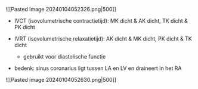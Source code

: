 ![[Pasted image 20240104052326.png|500]]

- IVCT (isovolumetrische contractietijd): MK dicht & AK dicht, TK dicht & PK dicht
- IVRT (isovolumetrische relaxatietijd): AK dicht & MK dicht, PK dicht & TK dicht
	- gebruikt voor diastolische functie

- bedenk: sinus coronarius ligt tussen LA en LV en draineert in het RA


![[Pasted image 20240104052630.png|500]]

